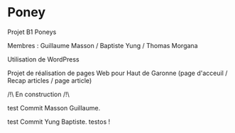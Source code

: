 # Poney
Projet B1 Poneys

Membres : Guillaume Masson / Baptiste Yung / Thomas Morgana

Utilisation de WordPress

Projet de réalisation de pages Web pour Haut de Garonne (page d'acceuil / Recap articles / page article)

/!\ En construction /!\

test Commit Masson Guillaume.

test Commit Yung Baptiste.
testos !
